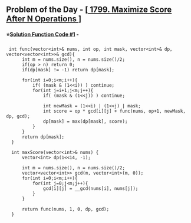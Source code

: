 ## Problem of the Day - [<a href="https://leetcode.com/problems/maximize-score-after-n-operations/"> 1799. Maximize Score After N Operations </a>]


#### ⭐<ins>Solution Function Code #1</ins> -


     int func(vector<int>& nums, int op, int mask, vector<int>& dp, vector<vector<int>>& gcd){
          int m = nums.size(), n = nums.size()/2;
          if(op > n) return 0;
          if(dp[mask] != -1) return dp[mask];

          for(int i=0;i<m;i++){
              if( (mask & (1<<i)) ) continue;
              for(int j=i+1;j<m;j++){
                  if( (mask & (1<<j)) ) continue;

                  int newMask = (1<<i) | (1<<j) | mask;
                  int score = op * gcd[i][j] + func(nums, op+1, newMask, dp, gcd);
                  dp[mask] = max(dp[mask], score);
              }
          }
          return dp[mask];
      }

      int maxScore(vector<int>& nums) {
          vector<int> dp(1<<14, -1);

          int m = nums.size(), n = nums.size()/2;
          vector<vector<int>> gcd(m, vector<int>(m, 0));
          for(int i=0;i<m;i++){
              for(int j=0;j<m;j++){
                  gcd[i][j] = __gcd(nums[i], nums[j]);
              }
          }

          return func(nums, 1, 0, dp, gcd);
      }

